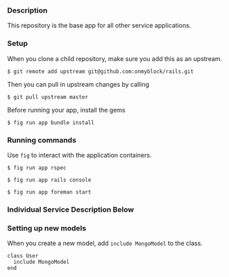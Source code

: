 ### Description
This repository is the base app for all other service applications.

### Setup
When you clone a child repository, make sure you add this as an upstream.

```
$ git remote add upstream git@github.com:onmyblock/rails.git
```

Then you can pull in upstream changes by calling
```
$ git pull upstream master
```

Before running your app, install the gems
```
$ fig run app bundle install
```

### Running commands
Use `fig` to interact with the application containers.

```
$ fig run app rspec
```

```
$ fig run app rails console
```

```
$ fig run app foreman start
```

### Individual Service Description Below

### Setting up new models
When you create a new model, add `include MongoModel` to the class.
```
class User
  include MongoModel
end
```
